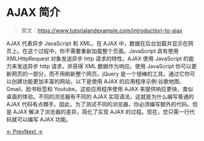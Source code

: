 # AJAX 简介

> 原文：<https://www.tutorialandexample.com/introduction-to-ajax>

AJAX 代表异步 JavaScript 和 XML。在 AJAX 中，数据在后台加载并显示在网页上。在这个过程中，你不需要重新加载整个页面。JavaScript 具有使用 XMLHttpRequest 对象发送异步 http 请求的特性。AJAX 使用 JavaScript 的能力来发送异步 http 请求，并获得 XML 数据作为响应。使用 JavaScript 你可以更新网页的一部分，而不用刷新整个网页。jQuery 是一个很棒的工具，通过它你可以创建功能更加丰富的网站。以下是使用 AJAX 的应用程序示例:谷歌地图、Gmail、脸书标签和 Youtube。这些应用程序使用 AJAX 来提供响应更快、类似桌面的体验。不同的浏览器有不同的 AJAX 实现语法，这就是为什么编写普通的 AJAX 代码有点棘手。因此，为了测试不同的浏览器，你必须编写额外的代码。但是 AJAX 解决了浏览器的差异，简化了实现 AJAX 的过程。现在，您只需一行代码就可以编写 AJAX 功能。

[← Prev](https://www.tutorialandexample.com/jquery-css-method)[Next →](https://www.tutorialandexample.com/jquery-load-method)